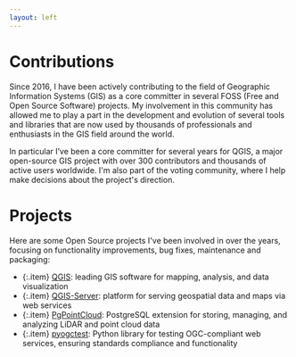```yaml
---
layout: left
---
```


# Contributions

Since 2016, I have been actively contributing to the field of Geographic
Information Systems (GIS) as a core committer in several FOSS (Free and Open
Source Software) projects. My involvement in this community has allowed me to
play a part in the development and evolution of several tools and libraries
that are now used by thousands of professionals and enthusiasts in the GIS
field around the world.

In particular I’ve been a core committer for several years for QGIS, a major
open-source GIS project with over 300 contributors and thousands of active
users worldwide. I'm also part of the voting community, where I help make
decisions about the project's direction.

# Projects

Here are some Open Source projects I've been involved in over the years,
focusing on functionality improvements, bug fixes, maintenance and packaging:

  + {:.item} <a href="https://github.com/qgis/QGIS">QGIS</a>: leading GIS software for mapping, analysis, and data visualization
  + {:.item} <a href="https://github.com/qgis/QGIS">QGIS-Server</a>: platform for serving geospatial data and maps via web services
  + {:.item} <a href="https://github.com/pgpointcloud/pointcloud">PgPointCloud</a>: PostgreSQL extension for storing, managing, and analyzing LiDAR and point cloud data
  + {:.item} <a href="https://github.com/pblottiere/pyogctest">pyogctest</a>: Python library for testing OGC-compliant web services, ensuring standards compliance and functionality
